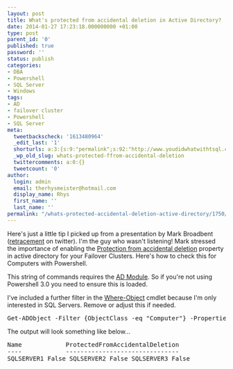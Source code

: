```yaml
---
layout: post
title: What's protected from accidental deletion in Active Directory?
date: 2014-01-27 17:23:18.000000000 +01:00
type: post
parent_id: '0'
published: true
password: ''
status: publish
categories:
- DBA
- Powershell
- SQL Server
- Windows
tags:
- AD
- failover cluster
- Powershell
- SQL Server
meta:
  tweetbackscheck: '1613480964'
  _edit_last: '1'
  shorturls: a:3:{s:9:"permalink";s:92:"http://www.youdidwhatwithtsql.com/whats-protected-accidental-deletion-active-directory/1750/";s:7:"tinyurl";s:26:"http://tinyurl.com/qatxxdu";s:4:"isgd";s:19:"http://is.gd/P2nQUH";}
  _wp_old_slug: whats-protected-ffrom-accidental-deletion
  twittercomments: a:0:{}
  tweetcount: '0'
author:
  login: admin
  email: therhysmeister@hotmail.com
  display_name: Rhys
  first_name: ''
  last_name: ''
permalink: "/whats-protected-accidental-deletion-active-directory/1750/"
---
```

<p>Here's just a little tip I picked up from a presentation by Mark Broadbent (<a title="Mark Broadbent Twitter" href="https://twitter.com/retracement" target="_blank">retracement</a> on twitter). I'm the guy who wasn't listening! Mark stressed the importance of enabling the <a title="AD Protect from accidental deletion " href="http://blogs.technet.com/b/industry_insiders/archive/2007/10/31/windows-server-2008-protection-from-accidental-deletion.aspx" target="_blank">Protection from accidental deletion</a> property in active directory for your Failover Clusters. Here's how to check this for Computers with Powershell.</p>
<p>This string of commands requires the <a href="http://blogs.msdn.com/b/rkramesh/archive/2012/01/17/how-to-add-active-directory-module-in-powershell-in-windows-7.aspx" target="_blank">AD Module</a>. So if you're not using Powershell 3.0 you need to ensure this is loaded.</p>
<p>I've included a further filter in the <a title="Where-Object Powershell cmdlet" href="http://technet.microsoft.com/en-us/library/ee177028.aspx" target="_blank">Where-Object</a> cmdlet because I'm only interested in SQL Servers. Remove or adjust this if needed.</p>
<pre lang="Powershell">Get-ADObject -Filter {ObjectClass -eq "Computer"} -Properties Name, ProtectedFromAccidentalDeletion | Where-Object {$_.Name -match "SQL"; } | Select Name, ProtectedFromAccidentalDeletion | Format-Table -Autosize;</pre>
<p>The output will look something like below...</p>
<pre>
Name            ProtectedFromAccidentalDeletion
----            -------------------------------
SQLSERVER1 False SQLSERVER2 False SQLSERVER3 False

